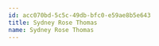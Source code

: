 ```yaml
---
id: acc070bd-5c5c-49db-bfc0-e59ae8b5e643
title: Sydney Rose Thomas
name: Sydney Rose Thomas
---
```

